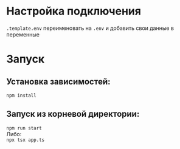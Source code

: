 # Настройка подключения
`.template.env` переименовать на `.env` и добавить свои данные в переменные

# Запуск
## Установка зависимостей:
`npm install`
## Запуск из корневой директории:
`npm run start`\
Либо:\
`npx tsx app.ts`